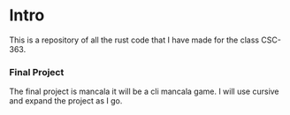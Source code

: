 # Intro
This is a repository of all the rust code that I have made for the class CSC-363.

### Final Project
The final project is mancala it will be a cli mancala game.
I will use cursive and expand the project as I go.